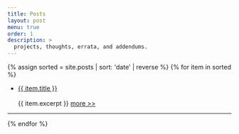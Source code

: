 ```yaml
---
title: Posts
layout: post
menu: true
order: 1
description: >
  projects, thoughts, errata, and addendums.
---
```


<p>
  {% assign sorted = site.posts | sort: 'date' | reverse %}
  {% for item in sorted %}
    <ul>
      <li>
         <span><a href="{{ item.url | relative_url }}" class="flip-title">{{ item.title }}</a><br/><br /></span>
         <span class="faded fine">{{ item.excerpt }}</span>
         <span><a href="{{ item.url | relative_url }}" class="faded fine">more >></a></span>
      </li>
    </ul>
    <hr>
  {% endfor %}
  </p>

<!-- this is probably gratuitous use of span tags but i'll leave it for now until i figure out a better way (you mean there's a better way??) also the stacked br tags are gross -->